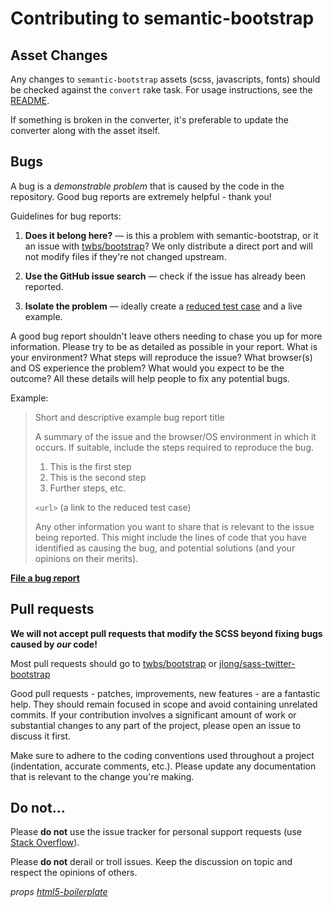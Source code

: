 # Contributing to semantic-bootstrap

## Asset Changes

Any changes to `semantic-bootstrap` assets (scss, javascripts, fonts) should be checked against the `convert` rake task.
For usage instructions, see the [README](https://github.com/thomas-mcdonald/semantic-bootstrap/blob/3/README.md).

If something is broken in the converter, it's preferable to update the converter along with the asset itself.


## Bugs

A bug is a _demonstrable problem_ that is caused by the code in the
repository. Good bug reports are extremely helpful - thank you!

Guidelines for bug reports:

1. **Does it belong here?** &mdash; is this a problem with semantic-bootstrap, or
   it an issue with [twbs/bootstrap](https://github.com/twbs/bootstrap)?
   We only distribute a direct port and will not modify files if they're not
   changed upstream.

2. **Use the GitHub issue search** &mdash; check if the issue has already been
   reported.

3. **Isolate the problem** &mdash; ideally create a [reduced test
   case](http://css-tricks.com/6263-reduced-test-cases/) and a live example.

A good bug report shouldn't leave others needing to chase you up for more
information. Please try to be as detailed as possible in your report. What is
your environment? What steps will reproduce the issue? What browser(s) and OS
experience the problem? What would you expect to be the outcome? All these
details will help people to fix any potential bugs.

Example:

> Short and descriptive example bug report title
>
> A summary of the issue and the browser/OS environment in which it occurs. If
> suitable, include the steps required to reproduce the bug.
>
> 1. This is the first step
> 2. This is the second step
> 3. Further steps, etc.
>
> `<url>` (a link to the reduced test case)
>
> Any other information you want to share that is relevant to the issue being
> reported. This might include the lines of code that you have identified as
> causing the bug, and potential solutions (and your opinions on their
> merits).

**[File a bug report](https://github.com/thomas-mcdonald/semantic-bootstrap/issues/)**


## Pull requests

**We will not accept pull requests that modify the SCSS beyond fixing bugs caused by *our* code!**

Most pull requests should go to [twbs/bootstrap](https://github.com/twbs/bootstrap) or [jlong/sass-twitter-bootstrap](https://github.com/jlong/sass-twitter-bootstrap)

Good pull requests - patches, improvements, new features - are a fantastic
help. They should remain focused in scope and avoid containing unrelated
commits. If your contribution involves a significant amount of work or substantial
changes to any part of the project, please open an issue to discuss it first.

Make sure to adhere to the coding conventions used throughout a project
(indentation, accurate comments, etc.). Please update any documentation that is
relevant to the change you're making.

## Do not…

Please **do not** use the issue tracker for personal support requests (use
[Stack Overflow](http://stackoverflow.com/)).

Please **do not** derail or troll issues. Keep the
discussion on topic and respect the opinions of others.

*props [html5-boilerplate](https://github.com/h5bp/html5-boilerplate/blob/master/CONTRIBUTING.md)*
